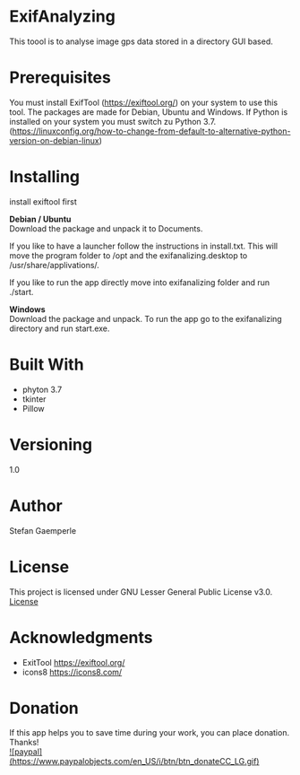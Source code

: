 # ExifAnalyzing
This toool is to analyse image gps data stored in a directory GUI based.

# Prerequisites
You must install ExifTool (https://exiftool.org/) on your system to use this tool.
The packages are made for Debian, Ubuntu and Windows.
If Python is installed on your system you must switch zu Python 3.7. (https://linuxconfig.org/how-to-change-from-default-to-alternative-python-version-on-debian-linux)

# Installing
install exiftool first

<strong>Debian / Ubuntu</strong><br />
Download the package and unpack it to Documents.

If you like to have a launcher follow the instructions in install.txt. This will move the program folder to /opt and the exifanalizing.desktop to /usr/share/applivations/.

If you like to run the app directly move into exifanalizing folder and run ./start. 

<strong>Windows</strong><br />
Download the package and unpack. To run the app go to the exifanalizing directory and run start.exe.

# Built With
- phyton 3.7
- tkinter
- Pillow

# Versioning
1.0 

# Author
Stefan Gaemperle

# License
This project is licensed under GNU Lesser General Public License v3.0. <a href="https://github.com/sgDev19/exifanalyzing/blob/master/LICENSE" target="_blank">License</a>

# Acknowledgments
- ExitTool
  https://exiftool.org/
- icons8
  https://icons8.com/
  
# Donation
If this app helps you to save time during your work, you can place donation. Thanks!<br />
[![paypal] (https://www.paypalobjects.com/en_US/i/btn/btn_donateCC_LG.gif)](gaeste@protonmail.com)
